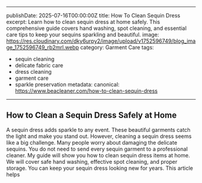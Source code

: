 
---
publishDate: 2025-07-16T00:00:00Z
title: How To Clean Sequin Dress
excerpt: Learn how to clean sequin dress at home safely. This comprehensive guide covers hand washing, spot cleaning, and essential care tips to keep your sequins sparkling and beautiful.
image: https://res.cloudinary.com/dky6urpy2/image/upload/v1752596749/blog_image_1752596749_rb2mrl.webp
category: Garment Care
tags:
  - sequin cleaning
  - delicate fabric care
  - dress cleaning
  - garment care
  - sparkle preservation
metadata:
  canonical: https://www.beacleaner.com/how-to-clean-sequin-dress
---

## How to Clean a Sequin Dress Safely at Home

A sequin dress adds sparkle to any event. These beautiful garments catch the light and make you stand out. However, cleaning a sequin dress seems like a big challenge. Many people worry about damaging the delicate sequins. You do not need to send every sequin garment to a professional cleaner. My guide will show you how to clean sequin dress items at home. We will cover safe hand washing, effective spot cleaning, and proper storage. You can keep your sequin dress looking new for years. This article helps